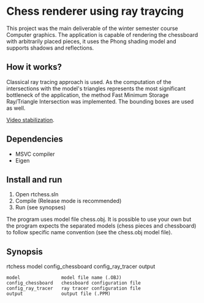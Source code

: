 # Chess renderer using ray traycing

This project was the main deliverable of the winter semester course Computer graphics. The application is capable of rendering the chessboard with arbitrarily placed pieces, it uses the Phong shading model and supports shadows and reflections.

## How it works?

Classical ray tracing approach is used. As the computation of the intersections with the model's triangles represents the most significant bottleneck of the application, the method Fast Minimum Storage Ray/Triangle Intersection was implemented. The bounding boxes are used as well.

 [Video stabilization](http://bednarikjan.github.io/2015/06/05/trajectory_clustering.html).

## Dependencies

- MSVC compiler
- Eigen

## Install and run

1. Open rtchess.sln
2. Compile (Release mode is recommended)
3. Run (see synopses)

The program uses model file chess.obj. It is possible to use your own but the program expects the separated models (chess pieces and chessboard) to follow specific name convention (see the chess.obj model file).

## Synopsis
  rtchess model config_chessboard config_ray_tracer output
  
    model               model file name (.OBJ)
    config_chessboard   chessboard configuration file
    config_ray_tracer   ray tracer configuration file
    output              output file (.PPM)
